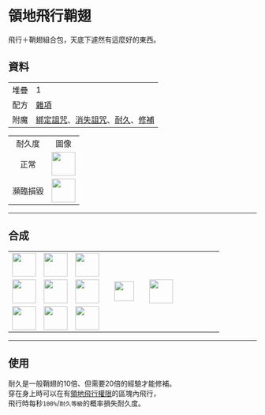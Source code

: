 # 領地飛行鞘翅
飛行＋鞘翅組合包，天底下遽然有這麼好的東西。

## 資料
<table>
    <tr><td align="end">堆疊</td><td>1</td></tr>
    <tr><td align="end">配方</td><td><a href="https://minecraft.fandom.com/zh/wiki/合成/雜項配方">雜項</a></td></tr>
    <tr><td align="end">附魔</td><td><a href="https://minecraft.fandom.com/zh/wiki/綁定詛咒">綁定詛咒</a>、<a href="https://minecraft.fandom.com/zh/wiki/消失詛咒">消失詛咒</a>、<a href="https://minecraft.fandom.com/zh/wiki/耐久">耐久</a>、<a href="https://minecraft.fandom.com/zh/wiki/修補">修補</a></td></tr>
</table>
<table>
    <tr><td align="center">耐久度</td><td align="center">圖像</td></tr>
    <tr><td align="center">正常</td><td><img src="https://i.imgur.com/sMykckD.png" height="48"/></td></tr>
    <tr><td align="center">瀕臨損毀</td><td><img src="https://i.imgur.com/eKWcQ5V.png" height="48"/></td></tr>
</table>
  
---

## 合成
<table>
    <tr><td><img src="https://i.imgur.com/wl43BjZ.png" width="48"/></td><td><img src="https://i.imgur.com/IWZz8YM.png" width="48"/></td><td><img src="https://i.imgur.com/wl43BjZ.png" width="48"/></td><td colspan="3"></td></tr>
    <tr><td><img src="https://i.imgur.com/wl43BjZ.png" width="48"/></td><td><img src="https://i.imgur.com/E4LgClR.png" width="48"/></td><td><img src="https://i.imgur.com/wl43BjZ.png" width="48"/></td><td width="70" align="center"><img src="https://i.imgur.com/VE0KqIE.png" width="40"/></td><td><img src="https://i.imgur.com/sMykckD.png" width="48"/></td><td width="70"></td></tr>
    <tr><td><img src="https://i.imgur.com/wl43BjZ.png" width="48"/></td><td><img src="https://i.imgur.com/wl43BjZ.png" width="48"/></td><td><img src="https://i.imgur.com/wl43BjZ.png" width="48"/></td><td colspan="3"></td></tr>
</table>
  
---

## 使用
耐久是一般鞘翅的10倍、但需要20倍的經驗才能修補。  
穿在身上時可以在有[領地飛行權限](land_book.md#y-飛行)的區塊內飛行，  
飛行時每秒`100%`/`耐久等級`的概率損失耐久度。